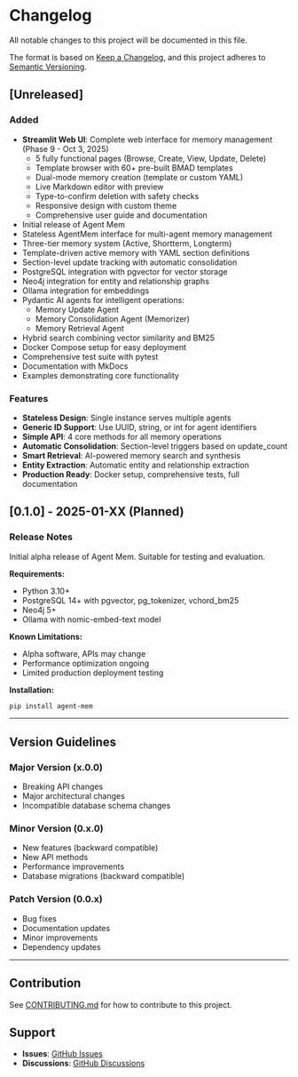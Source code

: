 # Changelog

All notable changes to this project will be documented in this file.

The format is based on [Keep a Changelog](https://keepachangelog.com/en/1.0.0/),
and this project adheres to [Semantic Versioning](https://semver.org/spec/v2.0.0.html).

## [Unreleased]

### Added
- **Streamlit Web UI**: Complete web interface for memory management (Phase 9 - Oct 3, 2025)
  - 5 fully functional pages (Browse, Create, View, Update, Delete)
  - Template browser with 60+ pre-built BMAD templates
  - Dual-mode memory creation (template or custom YAML)
  - Live Markdown editor with preview
  - Type-to-confirm deletion with safety checks
  - Responsive design with custom theme
  - Comprehensive user guide and documentation
- Initial release of Agent Mem
- Stateless AgentMem interface for multi-agent memory management
- Three-tier memory system (Active, Shortterm, Longterm)
- Template-driven active memory with YAML section definitions
- Section-level update tracking with automatic consolidation
- PostgreSQL integration with pgvector for vector storage
- Neo4j integration for entity and relationship graphs
- Ollama integration for embeddings
- Pydantic AI agents for intelligent operations:
  - Memory Update Agent
  - Memory Consolidation Agent (Memorizer)
  - Memory Retrieval Agent
- Hybrid search combining vector similarity and BM25
- Docker Compose setup for easy deployment
- Comprehensive test suite with pytest
- Documentation with MkDocs
- Examples demonstrating core functionality

### Features
- **Stateless Design**: Single instance serves multiple agents
- **Generic ID Support**: Use UUID, string, or int for agent identifiers
- **Simple API**: 4 core methods for all memory operations
- **Automatic Consolidation**: Section-level triggers based on update_count
- **Smart Retrieval**: AI-powered memory search and synthesis
- **Entity Extraction**: Automatic entity and relationship extraction
- **Production Ready**: Docker setup, comprehensive tests, full documentation

## [0.1.0] - 2025-01-XX (Planned)

### Release Notes
Initial alpha release of Agent Mem. Suitable for testing and evaluation.

**Requirements:**
- Python 3.10+
- PostgreSQL 14+ with pgvector, pg_tokenizer, vchord_bm25
- Neo4j 5+
- Ollama with nomic-embed-text model

**Known Limitations:**
- Alpha software, APIs may change
- Performance optimization ongoing
- Limited production deployment testing

**Installation:**
```bash
pip install agent-mem
```

---

## Version Guidelines

### Major Version (x.0.0)
- Breaking API changes
- Major architectural changes
- Incompatible database schema changes

### Minor Version (0.x.0)
- New features (backward compatible)
- New API methods
- Performance improvements
- Database migrations (backward compatible)

### Patch Version (0.0.x)
- Bug fixes
- Documentation updates
- Minor improvements
- Dependency updates

---

## Contribution

See [CONTRIBUTING.md](CONTRIBUTING.md) for how to contribute to this project.

## Support

- **Issues**: [GitHub Issues](https://github.com/yourusername/agent-mem/issues)
- **Discussions**: [GitHub Discussions](https://github.com/yourusername/agent-mem/discussions)
